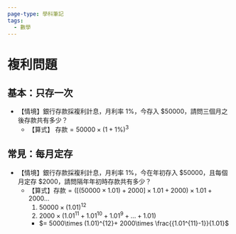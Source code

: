 ```yaml
---
page-type: 學科筆記
tags:
  - 數學
---
```

# 複利問題
## 基本：只存一次
- 【情境】銀行存款採複利計息，月利率 1%，今存入 $50000，請問三個月之後存款共有多少？
	- 【算式】 $\text{存款}=50000\times(1+1\%)^{3}$

## 常見：每月定存
- 【情境】銀行存款採複利計息，月利率 1%，今在年初存入 $50000，且每個月定存 $2000，請問隔年年初時存款共有多少？
	- 【算式】$\text{存款}=([(50000\times 1.01)+ 2000]\times 1.01 +2000)\times 1.01 + 2000\dots$
		1. $50000\times (1.01)^{12}$
		2. $2000\times(1.01^{11}+1.01^{10}+1.01^{9}+\dots+1.01)$
		- $= 5000\times (1.01)^{12}+ 2000\times \frac{{1.01^{11}-1}}{1.01}$